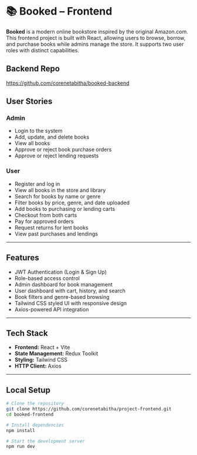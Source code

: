 # 📚 Booked – Frontend

**Booked** is a modern online bookstore inspired by the original Amazon.com. This frontend project is built with React, allowing users to browse, borrow, and purchase books while admins manage the store. It supports two user roles with distinct capabilities.


## Backend Repo    
https://github.com/corenetabitha/booked-backend

##  User Stories

###  Admin
- Login to the system
- Add, update, and delete books
- View all books
- Approve or reject book purchase orders
- Approve or reject lending requests

###  User
- Register and log in
- View all books in the store and library
- Search for books by name or genre
- Filter books by price, genre, and date uploaded
- Add books to purchasing or lending carts
- Checkout from both carts
- Pay for approved orders
- Request returns for lent books
- View past purchases and lendings

---

##  Features

- JWT Authentication (Login & Sign Up)
- Role-based access control
- Admin dashboard for book management
- User dashboard with cart, history, and search
- Book filters and genre-based browsing
- Tailwind CSS styled UI with responsive design
- Axios-powered API integration

---

##  Tech Stack

- **Frontend:** React + Vite
- **State Management:** Redux Toolkit
- **Styling:** Tailwind CSS
- **HTTP Client:** Axios

---

## Local Setup

```bash
# Clone the repository
git clone https://github.com/corenetabitha/project-frontend.git
cd booked-frontend

# Install dependencies
npm install

# Start the development server
npm run dev
